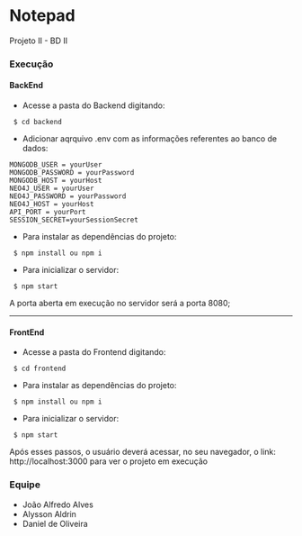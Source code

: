 # Notepad

Projeto II - BD II

### Execução

#### BackEnd

- Acesse a pasta do Backend digitando:
```
 $ cd backend
```

- Adicionar aqrquivo .env com as informações referentes ao banco de dados:

```
MONGODB_USER = yourUser
MONGODB_PASSWORD = yourPassword
MONGODB_HOST = yourHost
NEO4J_USER = yourUser
NEO4J_PASSWORD = yourPassword
NEO4J_HOST = yourHost
API_PORT = yourPort
SESSION_SECRET=yourSessionSecret
```

- Para instalar as dependências do projeto:

```
 $ npm install ou npm i
```

- Para inicializar o servidor:

```
 $ npm start
```

A porta aberta em execução no servidor será a porta 8080;

---

#### FrontEnd

- Acesse a pasta do Frontend digitando:
```
 $ cd frontend
```

- Para instalar as dependências do projeto:

```
 $ npm install ou npm i
```

- Para inicializar o servidor:

```
 $ npm start
```

Após esses passos, o usuário deverá acessar, no seu navegador, o link: http://localhost:3000 para ver o projeto em execução

### Equipe

- João Alfredo Alves
- Alysson Aldrin
- Daniel de Oliveira
